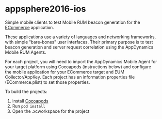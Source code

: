 # appsphere2016-ios
Simple mobile clients to test Mobile RUM beacon generation for the [ECommerce](https://github.com/Appdynamics/ECommerce-Docker) application.

These applications use a variety of languages and networking frameworks, with simple "bare-bones" user interfaces. Their primary purpose is to test beacon generation and server request correlation using the AppDynamics Mobile RUM Agents.

For each project, you will need to import the AppDynamics Mobile Agent for your target platform using Cocoapods (instructions below) and configure the mobile application for your ECommerce target and EUM Collector/AppKey.  Each project has an information properties file (ECommerce.plist) to set those properties.

To build the projects:

1. Install [Cocoapods](https://cocoapods.org/)
2. Run `pod install`
3. Open the .xcworkspace for the project  